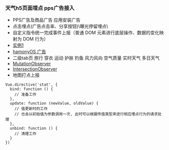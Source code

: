 ### 天气h5页面埋点 pps广告接入
- PPS广告及商品广告 应用安装广告
- 点击埋点(广告点击率、分享按钮)\曝光停留埋点\
- 自定义指令统一完成事件上报（普通 DOM 元素进行底层操作、数据的变化映射为 DOM 行为）
- [实例1](https://zhuanlan.zhihu.com/p/163258551)
- [hamonyOS 广告](https://developer.huawei.com/consumer/cn/doc/development/HMSCore-Guides/publisher-service-js-native-0000001223053343)
- 二级tab页 旅行 穿衣 运动 护肤 钓鱼 风力风向 空气质量 实时天气 多日天气 
- [MutationObserver](https://github.com/megawac/MutationObserver.js)
- [IntersectionObserver]()
- 地图打点上报 

```
Vue.directive('stat', {
  bind: function () {
    // 准备工作
  },
  update: function (newValue, oldValue) {
    // 值更新时的工作
    // 也会以初始值为参数调用一次, 此时可以根据传值类型来进行相应埋点行为的请求处理
  },
  unbind: function () {
    // 清理工作
  }
})
```
### 
